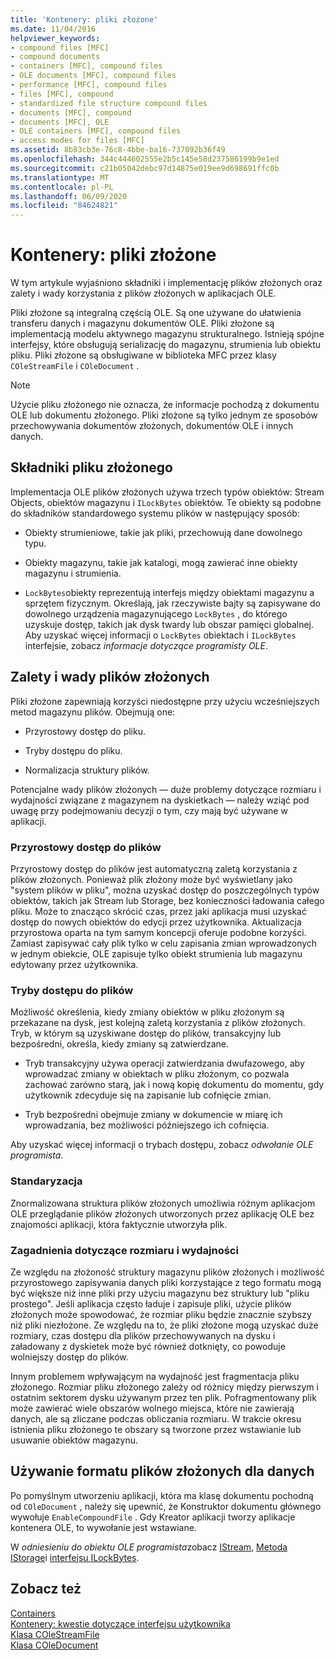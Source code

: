 ```yaml
---
title: 'Kontenery: pliki złożone'
ms.date: 11/04/2016
helpviewer_keywords:
- compound files [MFC]
- compound documents
- containers [MFC], compound files
- OLE documents [MFC], compound files
- performance [MFC], compound files
- files [MFC], compound
- standardized file structure compound files
- documents [MFC], compound
- documents [MFC], OLE
- OLE containers [MFC], compound files
- access modes for files [MFC]
ms.assetid: 8b83cb3e-76c8-4bbe-ba16-737092b36f49
ms.openlocfilehash: 344c444602555e2b5c145e58d237586199b9e1ed
ms.sourcegitcommit: c21b05042debc97d14875e019ee9d698691ffc0b
ms.translationtype: MT
ms.contentlocale: pl-PL
ms.lasthandoff: 06/09/2020
ms.locfileid: "84624821"
---
```

# <a name="containers-compound-files"></a>Kontenery: pliki złożone

W tym artykule wyjaśniono składniki i implementację plików złożonych oraz zalety i wady korzystania z plików złożonych w aplikacjach OLE.

Pliki złożone są integralną częścią OLE. Są one używane do ułatwienia transferu danych i magazynu dokumentów OLE. Pliki złożone są implementacją modelu aktywnego magazynu strukturalnego. Istnieją spójne interfejsy, które obsługują serializację do magazynu, strumienia lub obiektu pliku. Pliki złożone są obsługiwane w biblioteka MFC przez klasy `COleStreamFile` i `COleDocument` .

> [!NOTE]
> Użycie pliku złożonego nie oznacza, że informacje pochodzą z dokumentu OLE lub dokumentu złożonego. Pliki złożone są tylko jednym ze sposobów przechowywania dokumentów złożonych, dokumentów OLE i innych danych.

## <a name="components-of-a-compound-file"></a><a name="_core_components_of_a_compound_file"></a>Składniki pliku złożonego

Implementacja OLE plików złożonych używa trzech typów obiektów: Stream Objects, obiektów magazynu i `ILockBytes` obiektów. Te obiekty są podobne do składników standardowego systemu plików w następujący sposób:

- Obiekty strumieniowe, takie jak pliki, przechowują dane dowolnego typu.

- Obiekty magazynu, takie jak katalogi, mogą zawierać inne obiekty magazynu i strumienia.

- `LockBytes`obiekty reprezentują interfejs między obiektami magazynu a sprzętem fizycznym. Określają, jak rzeczywiste bajty są zapisywane do dowolnego urządzenia magazynującego `LockBytes` , do którego uzyskuje dostęp, takich jak dysk twardy lub obszar pamięci globalnej. Aby uzyskać więcej informacji o `LockBytes` obiektach i `ILockBytes` interfejsie, zobacz *informacje dotyczące programisty OLE*.

## <a name="advantages-and-disadvantages-of-compound-files"></a><a name="_core_advantages_and_disadvantages_of_compound_files"></a>Zalety i wady plików złożonych

Pliki złożone zapewniają korzyści niedostępne przy użyciu wcześniejszych metod magazynu plików. Obejmują one:

- Przyrostowy dostęp do pliku.

- Tryby dostępu do pliku.

- Normalizacja struktury plików.

Potencjalne wady plików złożonych — duże problemy dotyczące rozmiaru i wydajności związane z magazynem na dyskietkach — należy wziąć pod uwagę przy podejmowaniu decyzji o tym, czy mają być używane w aplikacji.

### <a name="incremental-access-to-files"></a><a name="_core_incremental_access_to_files"></a>Przyrostowy dostęp do plików

Przyrostowy dostęp do plików jest automatyczną zaletą korzystania z plików złożonych. Ponieważ plik złożony może być wyświetlany jako "system plików w pliku", można uzyskać dostęp do poszczególnych typów obiektów, takich jak Stream lub Storage, bez konieczności ładowania całego pliku. Może to znacząco skrócić czas, przez jaki aplikacja musi uzyskać dostęp do nowych obiektów do edycji przez użytkownika. Aktualizacja przyrostowa oparta na tym samym koncepcji oferuje podobne korzyści. Zamiast zapisywać cały plik tylko w celu zapisania zmian wprowadzonych w jednym obiekcie, OLE zapisuje tylko obiekt strumienia lub magazynu edytowany przez użytkownika.

### <a name="file-access-modes"></a><a name="_core_file_access_modes"></a>Tryby dostępu do plików

Możliwość określenia, kiedy zmiany obiektów w pliku złożonym są przekazane na dysk, jest kolejną zaletą korzystania z plików złożonych. Tryb, w którym są uzyskiwane dostęp do plików, transakcyjny lub bezpośredni, określa, kiedy zmiany są zatwierdzane.

- Tryb transakcyjny używa operacji zatwierdzania dwufazowego, aby wprowadzać zmiany w obiektach w pliku złożonym, co pozwala zachować zarówno starą, jak i nową kopię dokumentu do momentu, gdy użytkownik zdecyduje się na zapisanie lub cofnięcie zmian.

- Tryb bezpośredni obejmuje zmiany w dokumencie w miarę ich wprowadzania, bez możliwości późniejszego ich cofnięcia.

Aby uzyskać więcej informacji o trybach dostępu, zobacz *odwołanie OLE programista*.

### <a name="standardization"></a><a name="_core_standardization"></a>Standaryzacja

Znormalizowana struktura plików złożonych umożliwia różnym aplikacjom OLE przeglądanie plików złożonych utworzonych przez aplikację OLE bez znajomości aplikacji, która faktycznie utworzyła plik.

### <a name="size-and-performance-considerations"></a><a name="_core_size_and_performance_considerations"></a>Zagadnienia dotyczące rozmiaru i wydajności

Ze względu na złożoność struktury magazynu plików złożonych i możliwość przyrostowego zapisywania danych pliki korzystające z tego formatu mogą być większe niż inne pliki przy użyciu magazynu bez struktury lub "pliku prostego". Jeśli aplikacja często ładuje i zapisuje pliki, użycie plików złożonych może spowodować, że rozmiar pliku będzie znacznie szybszy niż pliki niezłożone. Ze względu na to, że pliki złożone mogą uzyskać duże rozmiary, czas dostępu dla plików przechowywanych na dysku i załadowany z dyskietek może być również dotknięty, co powoduje wolniejszy dostęp do plików.

Innym problemem wpływającym na wydajność jest fragmentacja pliku złożonego. Rozmiar pliku złożonego zależy od różnicy między pierwszym i ostatnim sektorem dysku używanym przez ten plik. Pofragmentowany plik może zawierać wiele obszarów wolnego miejsca, które nie zawierają danych, ale są zliczane podczas obliczania rozmiaru. W trakcie okresu istnienia pliku złożonego te obszary są tworzone przez wstawianie lub usuwanie obiektów magazynu.

## <a name="using-compound-files-format-for-your-data"></a><a name="_core_using_compound_files_format_for_your_data"></a>Używanie formatu plików złożonych dla danych

Po pomyślnym utworzeniu aplikacji, która ma klasę dokumentu pochodną od `COleDocument` , należy się upewnić, że Konstruktor dokumentu głównego wywołuje `EnableCompoundFile` . Gdy Kreator aplikacji tworzy aplikacje kontenera OLE, to wywołanie jest wstawiane.

W *odniesieniu do obiektu OLE programista*zobacz [IStream](/windows/win32/api/objidl/nn-objidl-istream), [Metoda IStorage](/windows/win32/api/objidl/nn-objidl-istorage)i [interfejsu ILockBytes](/windows/win32/api/objidl/nn-objidl-ilockbytes).

## <a name="see-also"></a>Zobacz też

[Containers](containers.md)<br/>
[Kontenery: kwestie dotyczące interfejsu użytkownika](containers-user-interface-issues.md)<br/>
[Klasa COleStreamFile](reference/colestreamfile-class.md)<br/>
[Klasa COleDocument](reference/coledocument-class.md)
